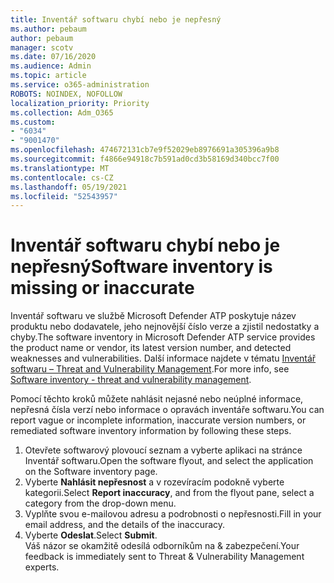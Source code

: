 ```yaml
---
title: Inventář softwaru chybí nebo je nepřesný
ms.author: pebaum
author: pebaum
manager: scotv
ms.date: 07/16/2020
ms.audience: Admin
ms.topic: article
ms.service: o365-administration
ROBOTS: NOINDEX, NOFOLLOW
localization_priority: Priority
ms.collection: Adm_O365
ms.custom:
- "6034"
- "9001470"
ms.openlocfilehash: 474672131cb7e9f52029eb8976691a305396a9b8
ms.sourcegitcommit: f4866e94918c7b591ad0cd3b58169d340bcc7f00
ms.translationtype: MT
ms.contentlocale: cs-CZ
ms.lasthandoff: 05/19/2021
ms.locfileid: "52543957"
---
```

# <a name="software-inventory-is-missing-or-inaccurate"></a><span data-ttu-id="3c5ee-102">Inventář softwaru chybí nebo je nepřesný</span><span class="sxs-lookup"><span data-stu-id="3c5ee-102">Software inventory is missing or inaccurate</span></span>

<span data-ttu-id="3c5ee-103">Inventář softwaru ve službě Microsoft Defender ATP poskytuje název produktu nebo dodavatele, jeho nejnovější číslo verze a zjistil nedostatky a chyby.</span><span class="sxs-lookup"><span data-stu-id="3c5ee-103">The software inventory in Microsoft Defender ATP service provides the product name or vendor, its latest version number, and detected weaknesses and vulnerabilities.</span></span> <span data-ttu-id="3c5ee-104">Další informace najdete v tématu [Inventář softwaru – Threat and Vulnerability Management](/windows/security/threat-protection/microsoft-defender-atp/tvm-software-inventory).</span><span class="sxs-lookup"><span data-stu-id="3c5ee-104">For more info, see [Software inventory - threat and vulnerability management](/windows/security/threat-protection/microsoft-defender-atp/tvm-software-inventory).</span></span>

<span data-ttu-id="3c5ee-105">Pomocí těchto kroků můžete nahlásit nejasné nebo neúplné informace, nepřesná čísla verzí nebo informace o opravách inventáře softwaru.</span><span class="sxs-lookup"><span data-stu-id="3c5ee-105">You can report vague or incomplete information, inaccurate version numbers, or remediated software inventory information by following these steps.</span></span>  

1. <span data-ttu-id="3c5ee-106">Otevřete softwarový plovoucí seznam a vyberte aplikaci na stránce Inventář softwaru.</span><span class="sxs-lookup"><span data-stu-id="3c5ee-106">Open the software flyout, and select the application on the Software inventory page.</span></span>
2. <span data-ttu-id="3c5ee-107">Vyberte **Nahlásit nepřesnost** a v rozevíracím podokně vyberte kategorii.</span><span class="sxs-lookup"><span data-stu-id="3c5ee-107">Select **Report inaccuracy**, and from the flyout pane, select a category from the drop-down menu.</span></span>
3. <span data-ttu-id="3c5ee-108">Vyplňte svou e-mailovou adresu a podrobnosti o nepřesnosti.</span><span class="sxs-lookup"><span data-stu-id="3c5ee-108">Fill in your email address, and the details of the inaccuracy.</span></span>
4. <span data-ttu-id="3c5ee-109">Vyberte **Odeslat**.</span><span class="sxs-lookup"><span data-stu-id="3c5ee-109">Select **Submit**.</span></span></br>
    <span data-ttu-id="3c5ee-110">Váš názor se okamžitě odesílá odborníkům na & zabezpečení.</span><span class="sxs-lookup"><span data-stu-id="3c5ee-110">Your feedback is immediately sent to Threat & Vulnerability Management experts.</span></span>